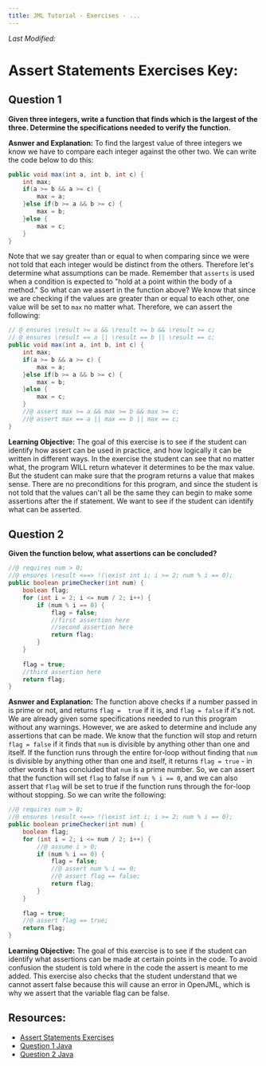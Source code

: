 ```yaml
---
title: JML Tutorial - Exercises - ...
---
```

<i>Last Modified: <script type="text/javascript"> document.write(new Date(document.lastModified).toUTCString())</script></i>

# Assert Statements Exercises Key:
## **Question 1**
**Given three integers, write a function that finds which is the largest of the three. Determine the specifications needed to verify the function.**

**Asnwer and Explanation:**
To find the largest value of three integers we know we have to compare each integer against the other two. We can write the code below to do this:
```Java
public void max(int a, int b, int c) {
	int max;
	if(a >= b && a >= c) {
		max = a;
	}else if(b >= a && b >= c) {
		max = b;
	}else {
		max = c;
	}
}
```
Note that we say greater than or equal to when comparing since we were not told that each integer would be distinct from the others. Therefore let's determine what assumptions can be made. Remember that `asserts` is used when a condition is expected to "hold at a point within the body of a method." So what can we assert in the function above? We know that since we are checking if the values are greater than or equal to each other, one value will be set to `max` no matter what. Therefore, we can assert the following:
```Java
// @ ensures \result >= a && \result >= b && \result >= c;
// @ ensures \result == a || \result == b || \result == c;
public void max(int a, int b, int c) {
	int max;
	if(a >= b && a >= c) {
		max = a;
	}else if(b >= a && b >= c) {
		max = b;
	}else {
		max = c;
	}
	//@ assert max >= a && max >= b && max >= c;
	//@ assert max == a || max == b || max == c;
}
```
**Learning Objective:**
The goal of this exercise is to see if the student can identify how assert can be used in practice, and how logically it can be written in different ways. In the exercise the student can see that no matter what, the program WILL return whatever it determines to be the max value. But the student can make sure that the program returns a value that makes sense. There are no preconditions for this program, and since the student is not told that the values can't all be the same they can begin to make some assertions after the if statement. We want to see if the student can identify what can be asserted.

## **Question 2**
**Given the function below, what assertions can be concluded?**
```Java
//@ requires num > 0;
//@ ensures \result <==> !(\exist int i; i >= 2; num % i == 0);
public boolean primeChecker(int num) {
	boolean flag;
	for (int i = 2; i <= num / 2; i++) {
		if (num % i == 0) {
			flag = false;
			//first assertion here
			//second assertion here 
			return flag;
		}
	}
	
	flag = true;
	//third assertion here
	return flag;
}
```
**Asnwer and Explanation:**
The function above checks if a number passed in is prime or not, and returns `flag =  true` if it is, and `flag = false` if it's not. We are already given some specifications needed to run this program without any warnings. However, we are asked to determine and include any assertions that can be made. We know that the function will stop and return `flag = false` if it finds that `num` is divisible by anything other than one and itself. If the function runs through the entire for-loop without finding that `num` is divisible by anything other than one and itself, it returns `flag = true` - in other words it has concluded that `num` is a prime number. So, we can assert that the function will set `flag` to false if `num % i == 0`, and we can also assert that `flag` will be set to true if the function runs through the for-loop without stopping. So we can write the following:
```Java
//@ requires num > 0;
//@ ensures \result <==> !(\exist int i; i >= 2; num % i == 0);
public boolean primeChecker(int num) {
	boolean flag;
	for (int i = 2; i <= num / 2; i++) {
		//@ assume i > 0;
		if (num % i == 0) {
			flag = false;
			//@ assert num % i == 0;
			//@ assert flag == false;
			return flag;
		}
	}
	
	flag = true;
	//@ assert flag == true;
	return flag;
}
```

**Learning Objective:** 
The goal of this exercise is to see if the student can identify what assertions can be made at certain points in the code. To avoid confusion the student is told where in the code the assert is meant to me added. This exercise also checks that the student understand that we cannot assert false because this will cause an error in OpenJML, which is why we assert that the variable flag can be false.

## **Resources:**
+ [Assert Statements Exercises](AssertEx.md)
+ [Question 1 Java](AssertExample1.java)
+ [Question 2 Java](AssertExample2.java)
